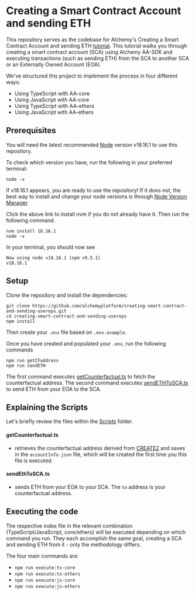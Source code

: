 # Creating a Smart Contract Account and sending ETH

This repository serves as the codebase for Alchemy's Creating a Smart Contract Account and sending ETH [tutorial](https://docs.alchemy.com/docs/creating-a-smart-contract-account-and-sending-userops). This tutorial walks you through creating a smart contract account (SCA) using Alchemy AA-SDK and executing transactions (such as sending ETH) from the SCA to another SCA or an Externally Owned Account (EOA).

We've structured this project to implement the process in four different ways:

- Using TypeScript with AA-core
- Using JavaScript with AA-core
- Using TypeScript with AA-ethers
- Using JavaScript with AA-ethers

## Prerequisites

You will need the latest recommended [Node](https://nodejs.org/en) version v18.16.1 to use this repository.

To check which version you have, run the following in your preferred terminal:

```
node -v
```

If v18.16.1 appears, you are ready to use the repository! If it does not, the best way to install and change your node versions is through [Node Version Manager](https://github.com/nvm-sh/nvm#intro)

Click the above link to install nvm if you do not already have it. Then run the following command.

```
nvm install 18.16.1
node -v
```

In your terminal, you should now see

```
Now using node v18.16.1 (npm v9.5.1)
v18.16.1
```

## Setup

Clone the repository and install the dependencies:

```
git clone https://github.com/alchemyplatform/creating-smart-contract-and-sending-userops.git
cd creating-smart-contract-and-sending-userops
npm install
```

Then create your `.env` file based on `.env.example`.

Once you have created and populated your `.env`, run the following commands

```
npm run getCFaddress
npm run sendETH
```

The first command executes [getCounterfactual.ts](https://github.com/alchemyplatform/creating-smart-contract-and-sending-userops/blob/main/scripts/getCounterfactual.ts) to fetch the counterfactual address. The second command executes [sendETHToSCA.ts](https://github.com/alchemyplatform/creating-smart-contract-and-sending-userops/blob/main/scripts/sendEthToSCA.ts) to send ETH from your EOA to the SCA.

## Explaining the Scripts

Let's briefly review the files within the [Scripts](https://github.com/alchemyplatform/creating-smart-contract-and-sending-userops/tree/main/scripts) folder.

#### getCounterfactual.ts

- retrieves the counterfactual address derived from [CREATE2](https://eips.ethereum.org/EIPS/eip-1014) and saves in the `accountInfo.json` file, which will be created the first time you this file is executed.

#### sendEthToSCA.ts

- sends ETH from your EOA to your SCA. The `to` address is your counterfactual address.

## Executing the code

The respective index file in the relevant combination (TypeScript/JavaScript, core/ethers) will be executed depending on which command you run. They each accomplish the same goal, creating a SCA and sending ETH from it - only the methodology differs.

The four main commands are:

- `npm run execute:ts-core`
- `npm run execute:ts-ethers`
- `npm run execute:js-core`
- `npm run execute:js-ethers`
